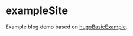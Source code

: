 # exampleSite

Example blog demo based on [hugoBasicExample](https://github.com/gohugoio/hugoBasicExample).
